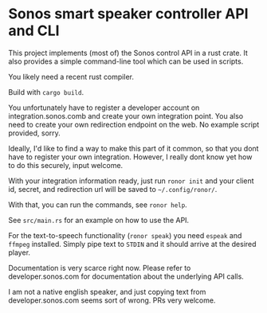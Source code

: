 # Sonos smart speaker controller API and CLI

This project implements (most of) the Sonos control API in a rust crate. It also provides a simple command-line tool which can be used in scripts.

You likely need a recent rust compiler.

Build with `cargo build`.

You unfortunately have to register a developer account on integration.sonos.comb and create your own integration point. You also need to create your own redirection endpoint on the web. No example script provided, sorry.

Ideally, I'd like to find a way to make this part of it common, so that you dont have to register your own integration. However, I really dont know yet how to do this securely, input welcome.

With your integration information ready, just run `ronor init` and your client id, secret, and redirection url will be saved to `~/.config/ronor/`.

With that, you can run the commands, see `ronor help`.

See `src/main.rs` for an example on how to use the API.

For the text-to-speech functionality (`ronor speak`) you need `espeak` and `ffmpeg` installed. Simply pipe text to `STDIN` and it should arrive at the desired player.

Documentation is very scarce right now. Please refer to developer.sonos.com for documentation about the underlying API calls.

I am not a native english speaker, and just copying text from developer.sonos.com seems sort of wrong. PRs very welcome.
